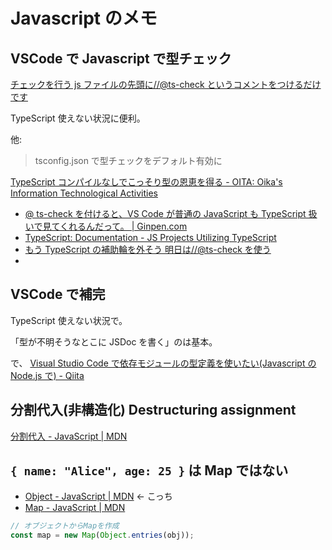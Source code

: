 # Javascript のメモ

## VSCode で Javascript で型チェック

[チェックを行う js ファイルの先頭に//@ts\-check というコメントをつけるだけです](https://qiita.com/dbgso/items/137237a0d14503bc3daa)

TypeScript 使えない状況に便利。

他:

> tsconfig.json で型チェックをデフォルト有効に

[TypeScript コンパイルなしでこっそり型の恩恵を得る \- OITA: Oika's Information Technological Activities](https://oita.oika.me/2018/12/23/typescript-jsdoc/)

- [@ ts\-check を付けると、VS Code が普通の JavaScript も TypeScript 扱いで見てくれるんだって。 \| Ginpen\.com](https://ginpen.com/2018/08/17/vs-code-reads-js-as-ts/)
- [TypeScript: Documentation \- JS Projects Utilizing TypeScript](https://www.typescriptlang.org/docs/handbook/intro-to-js-ts.html)
- [もう TypeScript の補助輪を外そう 明日は//@ts\-check を使う](https://zenn.dev/asama/articles/0c66573e488b22)
-

## VSCode で補完

TypeScript 使えない状況で。

「型が不明そうなとこに JSDoc を書く」のは基本。

で、
[Visual Studio Code で依存モジュールの型定義を使いたい(Javascript の Node.js で) - Qiita](https://qiita.com/dbgso/items/2ad42139635e45ac150d)

## 分割代入(非構造化) Destructuring assignment

[分割代入 - JavaScript | MDN](https://developer.mozilla.org/ja/docs/Web/JavaScript/Reference/Operators/Destructuring_assignment)

## `{ name: "Alice", age: 25 }` は Map ではない

- [Object - JavaScript | MDN](https://developer.mozilla.org/ja/docs/Web/JavaScript/Reference/Global_Objects/Object) ← こっち
- [Map - JavaScript | MDN](https://developer.mozilla.org/ja/docs/Web/JavaScript/Reference/Global_Objects/Map)

```javascript
// オブジェクトからMapを作成
const map = new Map(Object.entries(obj));
```
